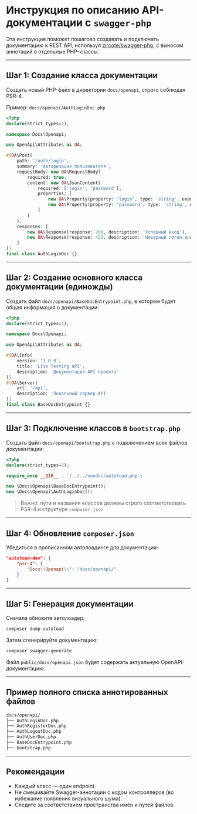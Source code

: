 # Инструкция по описанию API-документации с `swagger-php`

Эта инструкция поможет пошагово создавать и подключать документацию к REST API, используя [zircote/swagger-php](https://github.com/zircote/swagger-php), с выносом аннотаций в отдельные PHP-классы.

---

## Шаг 1: Создание класса документации

Создать новый PHP-файл в директории `docs/openapi`, строго соблюдая PSR-4.

Пример: `docs/openapi/AuthLoginDoc.php`

```php
<?php
declare(strict_types=1);

namespace Docs\Openapi;

use OpenApi\Attributes as OA;

#[OA\Post(
    path: '/auth/login',
    summary: 'Авторизация пользователя',
    requestBody: new OA\RequestBody(
        required: true,
        content: new OA\JsonContent(
            required: ['login', 'password'],
            properties: [
                new OA\Property(property: 'login', type: 'string', example: 'testuser'),
                new OA\Property(property: 'password', type: 'string', example: 'secret123'),
            ]
        )
    ),
    responses: [
        new OA\Response(response: 200, description: 'Успешный вход'),
        new OA\Response(response: 422, description: 'Неверный логин или пароль'),
    ]
)]
final class AuthLoginDoc {}
```

---

## Шаг 2: Создание основного класса документации (единожды)

Создать файл `docs/openapi/BaseDocEntrypoint.php`, в котором будет общая информация о документации:

```php
<?php
declare(strict_types=1);

namespace Docs\Openapi;

use OpenApi\Attributes as OA;

#[OA\Info(
    version: '1.0.0',
    title: 'Live Testing API',
    description: 'Документация API проекта'
)]
#[OA\Server(
    url: '/api',
    description: 'Локальный сервер API'
)]
final class BaseDocEntrypoint {}
```

---

## Шаг 3: Подключение классов в `bootstrap.php`

Создать файл `docs/openapi/bootstrap.php` с подключением всех файлов документации:

```php
<?php
declare(strict_types=1);

require_once __DIR__ . '/../../vendor/autoload.php';

new \Docs\Openapi\BaseDocEntrypoint();
new \Docs\Openapi\AuthLoginDoc();
```

> Важно: пути и названия классов должны строго соответствовать PSR-4 и структуре `composer.json`

---

##  Шаг 4: Обновление `composer.json`

Убедиться в прописанном автолоадинге для документации:

```json
"autoload-dev": {
    "psr-4": {
        "Docs\\Openapi\\": "docs/openapi/"
    }
}
```

---

## Шаг 5: Генерация документации

Сначала обновите автолоадер:

```bash
composer dump-autoload
```

Затем сгенерируйте документацию:

```bash
composer swagger-generate
```

Файл `public/docs/openapi.json` будет содержать актуальную OpenAPI-документацию.

---

## Пример полного списка аннотированных файлов

```bash
docs/openapi/
├── AuthLoginDoc.php
├── AuthRegisterDoc.php
├── AuthLogoutDoc.php
├── AuthUserDoc.php
├── BaseDocEntrypoint.php
├── bootstrap.php
```

---

## Рекомендации

- Каждый класс — один endpoint.
- Не смешивайте Swagger-аннотации с кодом контроллеров (во избежание появления визуального шума).
- Следите за соответствием пространства имён и путей файлов.
